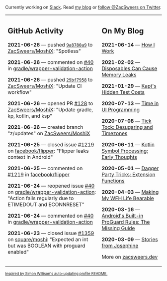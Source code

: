 Currently working on [Slack](https://slack.com/). Read [my blog](https://zacsweers.dev/) or [follow @ZacSweers on Twitter](https://twitter.com/ZacSweers).

<table><tr><td valign="top" width="60%">

## GitHub Activity
<!-- githubActivity starts -->
**2021-06-26** — pushed [`9a8780a9`](https://github.com/ZacSweers/MoshiX/commit/9a8780a992469e90fbec6ea8352951d203d2af78) to [ZacSweers/MoshiX](https://api.github.com/repos/ZacSweers/MoshiX): "Spotless"

**2021-06-26** — commented on [#40](https://github.com/gradle/wrapper-validation-action/issues/40#issuecomment-869015507) in [gradle/wrapper-validation-action](https://api.github.com/repos/gradle/wrapper-validation-action)

**2021-06-26** — pushed [`29bf7958`](https://github.com/ZacSweers/MoshiX/commit/29bf7958a5b954fa77d9cef93a181a3523ce487f) to [ZacSweers/MoshiX](https://api.github.com/repos/ZacSweers/MoshiX): "Update CI workflow"

**2021-06-26** — opened PR [#128](https://api.github.com/repos/ZacSweers/MoshiX/pulls/128) to [ZacSweers/MoshiX](https://api.github.com/repos/ZacSweers/MoshiX): "Update gradle, kp, kotlin, and ksp"

**2021-06-26** — created branch "z/updates" on [ZacSweers/MoshiX](https://api.github.com/repos/ZacSweers/MoshiX)

**2021-06-25** — closed issue [#1219](https://api.github.com/repos/facebook/flipper/issues/1219) on [facebook/flipper](https://api.github.com/repos/facebook/flipper): "Flipper leaks context in Android"

**2021-06-25** — commented on [#1219](https://github.com/facebook/flipper/issues/1219#issuecomment-868935715) in [facebook/flipper](https://api.github.com/repos/facebook/flipper)

**2021-06-24** — reopened issue [#40](https://api.github.com/repos/gradle/wrapper-validation-action/issues/40) on [gradle/wrapper-validation-action](https://api.github.com/repos/gradle/wrapper-validation-action): "Action fails regularly due to ETIMEDOUT and ECONNRESET"

**2021-06-24** — commented on [#40](https://github.com/gradle/wrapper-validation-action/issues/40#issuecomment-867351243) in [gradle/wrapper-validation-action](https://api.github.com/repos/gradle/wrapper-validation-action)

**2021-06-23** — closed issue [#1359](https://api.github.com/repos/square/moshi/issues/1359) on [square/moshi](https://api.github.com/repos/square/moshi): "Expected an int but was BOOLEAN with proguard enabled"
<!-- githubActivity ends -->
</td><td valign="top" width="40%">

## On My Blog
<!-- blog starts -->
**2021-06-14** — [How I Work](https://www.zacsweers.dev/how-i-work/)

**2021-02-02** — [Disposables Can Cause Memory Leaks](https://www.zacsweers.dev/disposables-can-cause-memory-leaks/)

**2021-01-29** — [Kapt's Hidden Test Costs](https://www.zacsweers.dev/kapts-hidden-test-costs/)

**2020-07-13** — [Time in UI Programming](https://www.zacsweers.dev/time-in-ui/)

**2020-07-08** — [Tick Tock: Desugaring and Timezones](https://www.zacsweers.dev/ticktock-desugaring-timezones/)

**2020-06-11** — [Kotlin Symbol Processing: Early Thoughts](https://www.zacsweers.dev/kotlin-symbol-processor-early-thoughts/)

**2020-05-01** — [Dagger Party Tricks: Extension Functions](https://www.zacsweers.dev/dagger-party-tricks-extension-functions/)

**2020-04-03** — [Making My WFH Life Bearable](https://www.zacsweers.dev/making-wfh-life-bearable/)

**2020-03-16** — [Android's Built-in ProGuard Rules: The Missing Guide](https://www.zacsweers.dev/android-proguard-rules/)

**2020-03-09** — [Stories from Josephine](https://www.zacsweers.dev/stories-from-josephine/)
<!-- blog ends -->
More on [zacsweers.dev](https://zacsweers.dev/)
</td></tr></table>

<sub><a href="https://simonwillison.net/2020/Jul/10/self-updating-profile-readme/">Inspired by Simon Willison's auto-updating profile README.</a></sub>
